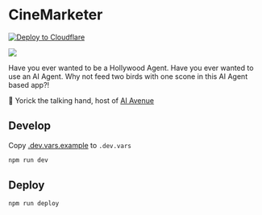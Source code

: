 # CineMarketer

[![Deploy to Cloudflare](https://deploy.workers.cloudflare.com/button)](https://deploy.workers.cloudflare.com/?url=https://github.com/craigsdennis/aiave-cinemarketer)

[<img src="https://img.youtube.com/vi/mb8mLXovmKA/0.jpg">](https://youtu.be/mb8mLXovmKA "Build a Movie Marketing Simulator AI Agent | AI Ave Ep 3 Tutorial
")

Have you ever wanted to be a Hollywood Agent. Have you ever wanted to use an AI Agent. Why not feed two birds with one scone in this AI Agent based app?!

🧡 Yorick the talking hand, host of [AI Avenue](https://aiavenue.show)

## Develop

Copy [.dev.vars.example](./.dev.vars.example) to `.dev.vars`

```bash
npm run dev
```

## Deploy

```bash
npm run deploy
```